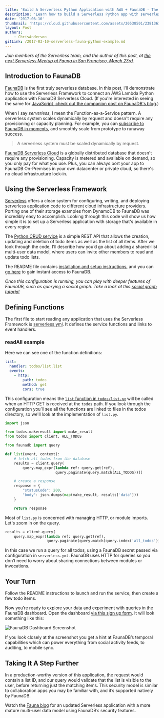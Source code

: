 ```yaml
---
title: 'Build A Serverless Python Application with AWS + FaunaDB - The First Serverless Database'
description: 'Learn how to build a Serverless Python app with serverless database FaunaDB.'
date: '2017-03-10'
thumbnail: 'https://cloud.githubusercontent.com/assets/20538501/23813615/4b53e4fc-05a5-11e7-8214-e34c2c02b949.png'
layout: Post
authors:
    - ChrisAnderson
gitLink: /2017-03-10-serverless-fauna-python-example.md
---
```


*Join members of the Serverless team, and the author of this post, at [the next Serverless Meetup at Fauna in San Francisco, March 23rd](https://www.meetup.com/Serverless/events/238118916/).*

## Introduction to FaunaDB

[FaunaDB](https://fauna.com/) is the first truly serverless database. In this post, I'll demonstrate how to use the Serverless Framework to connect an AWS Lambda Python application with FaunaDB Serverless Cloud. (If you're interested in seeing the same for [JavaScript, check out the companion post on FaunaDB's blog](https://fauna.com/blog/serverless-cloud-database).)

When I say *serverless*, I mean the Function-as-a-Service pattern. A serverless system scales dynamically by request and doesn't require any provisioning or capacity planning. For example, you can [subscribe to FaunaDB in moments](https://fauna.com/serverless-cloud-signup), and smoothly scale from prototype to runaway success.

> A serverless system must be scaled dynamically by request.

[FaunaDB Serverless Cloud](https://fauna.com/serverless-cloud-signup) is a globally distributed database that doesn't require any provisioning. Capacity is metered and available on demand, so you only pay for what you use. Plus, you can always port your app to FaunaDB On-Premises in your own datacenter or private cloud, so there's no cloud infrastructure lock-in.

## Using the Serverless Framework

[Serverless](https://serverless.com/) offers a clean system for configuring, writing, and deploying serverless application code to different cloud infrastructure providers. Porting one of their storage examples from DynamoDB to FaunaDB was incredibly easy to accomplish. Looking through this code will show us how simple it is to set up a Serverless application with storage that's available in every region.

The [Python CRUD service](https://github.com/fauna/examples/tree/aws-python-rest-api-with-faunadb/aws-python-rest-api-with-faunadb) is a simple REST API that allows the creation, updating and deletion of todo items as well as the list of all items. After we look through the code, I’ll describe how you’d go about adding a shared-list multi-user data model, where users can invite other members to read and update todo lists.

The README file contains [installation and setup instructions](https://github.com/fauna/examples/tree/aws-python-rest-api-with-faunadb/aws-python-rest-api-with-faunadb#setup), and you can [go here](https://fauna.com/serverless-cloud-sign-up) to gain instant access to FaunaDB.

*Once this configuration is running, you can play with deeper features of FaunaDB, such as querying a social graph. Take a look at this [social graph tutorial](https://fauna.com/tutorials/social).*

## Defining Functions

The first file to start reading any application that uses the Serverless Framework is [serverless.yml](https://github.com/fauna/examples/blob/aws-python-rest-api-with-faunadb/aws-python-rest-api-with-faunadb/serverless.yml). It defines the service functions and links to event handlers.

### readAll example

Here we can see one of the function definitions:

```yml
list:
  handler: todos/list.list
  events:
    - http:
        path: todos
        method: get
        cors: true
```

This configuration means the [`list` function in `todos/list.py`](https://github.com/fauna/examples/blob/aws-python-rest-api-with-faunadb/aws-python-rest-api-with-faunadb/todos/list.py) will be called when an HTTP GET is received at the `todos` path. If you look through the configuration you’ll see all the functions are linked to files in the todos directory, so we'll look at the implementation of `list.py`.

```python
import json

from todos.makeresult import make_result
from todos import client, ALL_TODOS

from faunadb import query

def list(event, context):
    # fetch all todos from the database
    results = client.query(
        query.map_expr(lambda ref: query.get(ref),
                       query.paginate(query.match(ALL_TODOS))))

    # create a response
    response = {
        "statusCode": 200,
        "body": json.dumps(map(make_result, results['data']))
    }

    return response
```

Most of `list.py` is concerned with managing HTTP, or module imports. Let's zoom in on the query.

```python
results = client.query(
    query.map_expr(lambda ref: query.get(ref),
                   query.paginate(query.match(query.index('all_todos')))))
```

In this case we run a query for all todos, using a FaunaDB secret passed via configuration in `serverless.yml`. FaunaDB uses HTTP for queries so you don’t need to worry about sharing connections between modules or invocations.

## Your Turn

Follow the README instructions to launch and run the service, then create a few todo items.

Now you’re ready to explore your data and experiment with queries in the FaunaDB dashboard. Open the dashboard [via this sign up form](https://fauna.com/serverless-cloud-sign-up). It will look something like this:

![FaunaDB Dashboard Screenshot](https://fauna.com/blog/fauna-dashboard-serverless.png)

If you look closely at the screenshot you get a hint at FaunaDB’s temporal capabilities which can power everything from social activity feeds, to auditing, to mobile sync.

## Taking It A Step Further

In a production-worthy version of this application, the request would contain a list ID, and our query would validate that the list is visible to the user, before returning just the matching items. This security model is similar to collaboration apps you may be familiar with, and it’s supported natively by FaunaDB.

Watch the [Fauna blog](https://fauna.com/blog) for an updated Serverless application with a more mature multi-user data model using FaunaDB’s security features.
